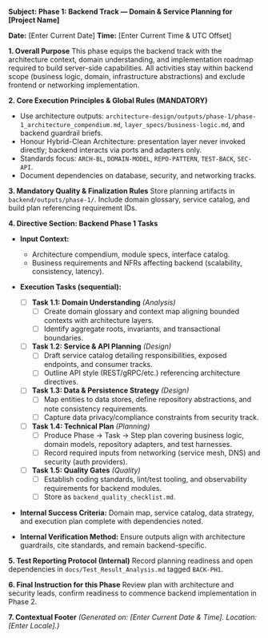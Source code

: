 **Subject: Phase 1: Backend Track — Domain & Service Planning for [Project Name]**

**Date:** [Enter Current Date]
**Time:** [Enter Current Time & UTC Offset]

**1. Overall Purpose**
This phase equips the backend track with the architecture context, domain understanding, and implementation roadmap required to build server-side capabilities. All activities stay within backend scope (business logic, domain, infrastructure abstractions) and exclude frontend or networking implementation.

**2. Core Execution Principles & Global Rules (MANDATORY)**
* Use architecture outputs: `architecture-design/outputs/phase-1/phase-1_architecture_compendium.md`, `layer_specs/business-logic.md`, and backend guardrail briefs.
* Honour Hybrid-Clean Architecture: presentation layer never invoked directly; backend interacts via ports and adapters only.
* Standards focus: `ARCH-BL`, `DOMAIN-MODEL`, `REPO-PATTERN`, `TEST-BACK`, `SEC-API`.
* Document dependencies on database, security, and networking tracks.

**3. Mandatory Quality & Finalization Rules**
Store planning artifacts in `backend/outputs/phase-1/`. Include domain glossary, service catalog, and build plan referencing requirement IDs.

**4. Directive Section: Backend Phase 1 Tasks**
* **Input Context:**
    * Architecture compendium, module specs, interface catalog.
    * Business requirements and NFRs affecting backend (scalability, consistency, latency).

* **Execution Tasks (sequential):**
    - [ ] **Task 1.1: Domain Understanding** *(Analysis)*
        - [ ] Create domain glossary and context map aligning bounded contexts with architecture layers.
        - [ ] Identify aggregate roots, invariants, and transactional boundaries.
    - [ ] **Task 1.2: Service & API Planning** *(Design)*
        - [ ] Draft service catalog detailing responsibilities, exposed endpoints, and consumer tracks.
        - [ ] Outline API style (REST/gRPC/etc.) referencing architecture directives.
    - [ ] **Task 1.3: Data & Persistence Strategy** *(Design)*
        - [ ] Map entities to data stores, define repository abstractions, and note consistency requirements.
        - [ ] Capture data privacy/compliance constraints from security track.
    - [ ] **Task 1.4: Technical Plan** *(Planning)*
        - [ ] Produce Phase -> Task -> Step plan covering business logic, domain models, repository adapters, and test harnesses.
        - [ ] Record required inputs from networking (service mesh, DNS) and security (auth providers).
    - [ ] **Task 1.5: Quality Gates** *(Quality)*
        - [ ] Establish coding standards, lint/test tooling, and observability requirements for backend modules.
        - [ ] Store as `backend_quality_checklist.md`.

* **Internal Success Criteria:** Domain map, service catalog, data strategy, and execution plan complete with dependencies noted.
* **Internal Verification Method:** Ensure outputs align with architecture guardrails, cite standards, and remain backend-specific.

**5. Test Reporting Protocol (Internal)**
Record planning readiness and open dependencies in `docs/Test_Result_Analysis.md` tagged `BACK-PH1`.

**6. Final Instruction for this Phase**
Review plan with architecture and security leads, confirm readiness to commence backend implementation in Phase 2.

**7. Contextual Footer**
*(Generated on: [Enter Current Date & Time]. Location: [Enter Locale].)*
